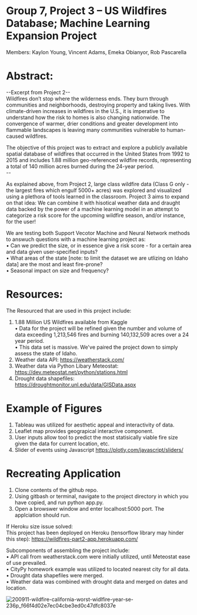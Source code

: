 
# Group 7, Project 3 – US Wildfires Database; Machine Learning Expansion Project <br/>
Members: Kaylon Young, Vincent Adams, Emeka Obianyor, Rob Pascarella

# Abstract:<br/>
--Excerpt from Project 2-- <br/>
Wildfires don’t stop where the wilderness ends. They burn through communities and neighborhoods, destroying property and taking lives. With climate-driven increases in wildfires in the U.S., it is imperative to understand how the risk to homes is also changing nationwide. The convergence of warmer, drier conditions and greater development into flammable landscapes is leaving many communities vulnerable to human-caused wildfires. <br/>

The objective of this project was to extract and explore a publicly available spatial database of wildfires that occurred in the United States from 1992 to 2015 and includes 1.88 million geo-referenced wildfire records, representing a total of 140 million acres burned during the 24-year period. <br/>
-- <br/>

As explained above, from Project 2, large class wildfire data (Class G only - the largest fires which engulf 5000+ acres) was explored and visualized using a plethora of tools learned in the classroom.  Project 3 aims to expand on that idea: We can combine it with hisotical weather data and draught data backed by the power of a machine learning model in an attempt to categorize a risk score for the upcoming wildfire season, and/or instance, for the user! <br/>

We are testing both Support Vecotor Machine and Neural Network methods to answuch questions with a machine learning project as: <br/>
•	Can we predict the size, or in essence give a risk score - for a certain area and data given user-specified inputs?<br/>
•	What areas of the state [note: to limit the dataset we are utlizing on Idaho data] are the most and least fire-prone?<br/>
•	Seasonal impact on size and frequency? <br/>

# Resources:<br/>
The Resourced that are used in this project include: <br/>
1.	1.88 Million US Wildfires available from Kaggle <br/>
•	Data for the project will be refined given the number and volume of data exceeding 1,213,546 fires and burning 140,132,509 acres over a 24 year period. <br/>
•	This data set is massive.  We've paired the project down to simply assess the state of Idaho. <br/>
2.  Weather data API: https://weatherstack.com/ <br/>
3.  Weather data via Python Libary Meteostat: https://dev.meteostat.net/python/stations.html <br/>
4.  Drought data shapefiles: https://droughtmonitor.unl.edu/data/GISData.aspx <br/>

# Example of Figures<br/>
1. Tableau was utilized for aesthetic appeal and interactivity of data. <br/>
2. Leaflet map provides geograpical interactive component. <br/>
3. User inputs allow tool to predict the most statisically viable fire size given the data for current location, etc. <br/>
4. Slider of events using Javascript https://plotly.com/javascript/sliders/ <br/>


# Recreating Application<br/>
1. Clone contents of the github repo. <br/>
2. Using gitbash or terminal, navigate to the project directory in which you have copied, and run python app.py. <br/>
3. Open a browswer window and enter localhost:5000 port.  The applciation should run. <br/>

If Heroku size issue solved: <br/>
This project has been deployed on Heroku (tensorflow library may hinder this step):  https://wildfires-part2-app.herokuapp.com/ <br/>

Subcomponents of assembling the project include: <br/>
•	API call from weatherstack.com were initially utilized, until Meteostat ease of use prevailed. <br/>
•	CityPy homework example was utilized to located nearest city for all data. <br/>
•	Drought data shapefiles were merged. <br/>
•	Weather data was combined with drought data and merged on dates and location. <br/>


![200911-wildfire-california-worst-widlfire-year-se-236p_f66f4d02e7ec04cbe3ed0c47dfc8037e](https://user-images.githubusercontent.com/58762374/105122573-134acf80-5a9c-11eb-8257-96803a88f7e2.jpg)


